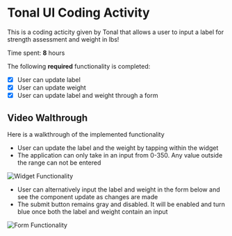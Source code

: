 # Tonal UI Coding Activity

This is a coding acticity given by Tonal that allows a user to input a label for strength assessment and weight in lbs!

Time spent: **8** hours

The following **required** functionality is completed:
- [x] User can update label
- [x] User can update weight
- [x] User can update label and weight through a form

## Video Walthrough

Here is a walkthrough of the implemented functionality

- User can update the label and the weight by tapping within the widget
- The application can only take in an input from 0-350. Any value outside the range can not be entered

<img src='https://media4.giphy.com/media/Hmiv0JuEwLHYrJHNMZ/giphy.gif?cid=790b76118ec6755af04218e913c9b7620ecfff785e69af8f&rid=giphy.gif&ct=g' title='Widget Functionality' width='' alt='Widget Functionality' />

- User can alternatively input the label and weight in the form below and see the component update as changes are made
- The submit button remains gray and disabled. It will be enabled and turn blue once both the label and weight contain an input

<img src='https://media2.giphy.com/media/Gpw5hjRh6A2UDyrqGu/giphy.gif?cid=790b76112b9dccdba4d4443bbd40cdb8b2faa02796e33a81&rid=giphy.gif&ct=g' title='Form Functionality' width='' alt='Form Functionality' />
